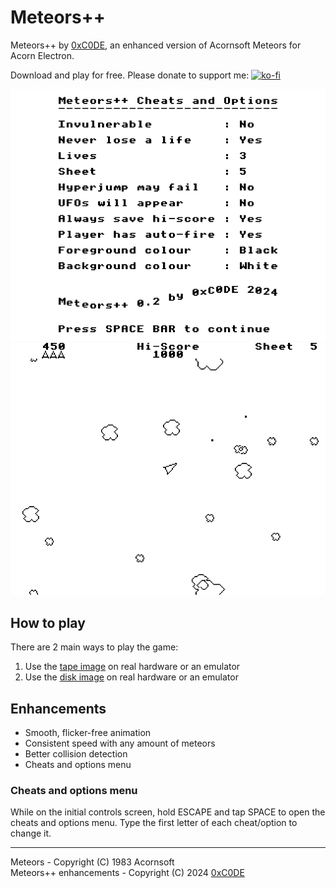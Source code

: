 # Meteors++

Meteors++ by [0xC0DE](https://twitter.com/0xC0DE6502), an enhanced version of Acornsoft Meteors for Acorn Electron.

Download and play for free. Please donate to support me: [![ko-fi](https://ko-fi.com/img/githubbutton_sm.svg)](https://ko-fi.com/S6S33YYQ7)

![Meteors++ - Screenshot 1](https://github.com/0xC0DE6502/meteors-enhanced-releases/blob/main/res/screenshot1.png?raw=true)
![Meteors++ - Screenshot 2](https://github.com/0xC0DE6502/meteors-enhanced-releases/blob/main/res/screenshot2.png?raw=true)

## How to play

There are 2 main ways to play the game:
1. Use the [tape image](https://github.com/0xC0DE6502/meteors-enhanced-releases/raw/main/meteors++.uef) on real hardware or an emulator
2. Use the [disk image](https://github.com/0xC0DE6502/meteors-enhanced-releases/raw/main/meteors++.ssd) on real hardware or an emulator

## Enhancements

* Smooth, flicker-free animation
* Consistent speed with any amount of meteors
* Better collision detection
* Cheats and options menu

### Cheats and options menu

While on the initial controls screen, hold ESCAPE and tap SPACE to open the cheats and options menu. Type the first letter of each cheat/option to change it.

---

Meteors - Copyright (C) 1983 Acornsoft  
Meteors++ enhancements - Copyright (C) 2024 [0xC0DE](https://twitter.com/0xC0DE6502)  
